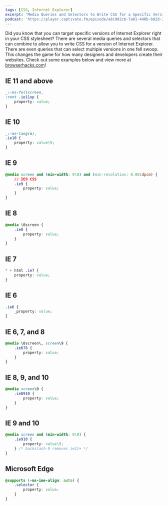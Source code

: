 ```yaml
---
tags: [CSS, Internet Explorer]
excerpt: 'Media Queries and Selectors to Write CSS for a Specific Version of Internet Explorer'
podcast: 'https://player.captivate.fm/episode/a8c982c6-7a01-440b-b82d-39c99f18558b'
---
```


Did you know that you can target specific versions of Internet Explorer right in your CSS stylesheet? There are several media queries and selectors that can combine to allow you to write CSS for a version of Internet Explorer. There are even queries that can select multiple versions in one fell swoop. This changes the game for how many designers and developers create their websites. Check out some examples below and view more at [browserhacks.com](http://browserhacks.com/)!

## IE 11 and above

``` css
_:-ms-fullscreen,
:root .ie11up {
	property: value;
}
```

## IE 10

``` css
_:-ms-lang(x),
.ie10 {
	property: value\9;
}
```

## IE 9

``` css
@media screen and (min-width: 0\0) and (min-resolution: 0.001dpcm) {
	// IE9 CSS
	.ie9 {
		property: value;
	}
}
```

## IE 8

``` css
@media \0screen {
	.ie8 {
		property: value;
	}
}
```

## IE 7

``` css
* + html .ie7 {
	property: value;
}
```

## IE 6

``` css
.ie6 {
	_property: value;
}
```

## IE 6, 7, and 8

``` css
@media \0screen\, screen\9 {
	.ie678 {
		property: value;
	}
}
```

## IE 8, 9, and 10

``` css
@media screen\0 {
	.ie8910 {
		property: value;
	}
}
```

## IE 9 and 10

``` css
@media screen and (min-width: 0\0) {
	.ie910 {
		property: value\9;
	} /* backslash-9 removes ie11+ */
}
```

## Microsoft Edge

``` css
@supports (-ms-ime-align: auto) {
	.selector {
		property: value;
	}
}
```
